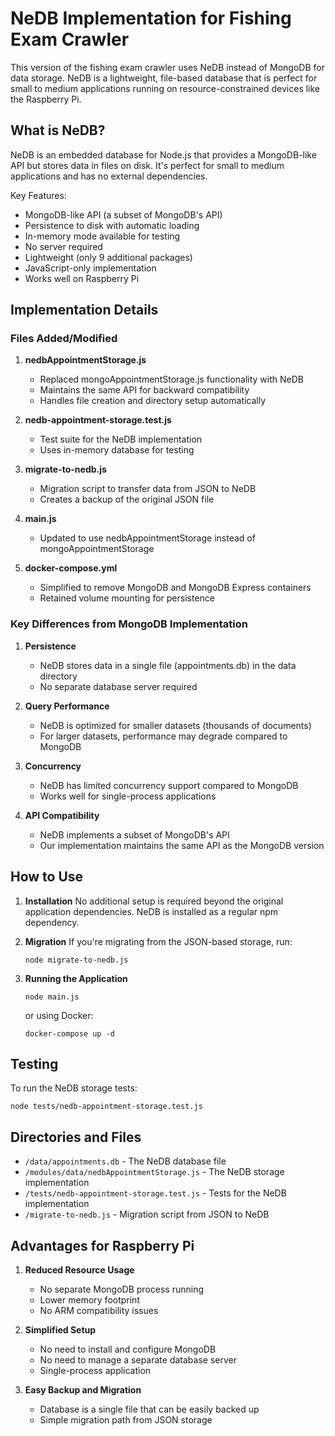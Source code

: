 # NeDB Implementation for Fishing Exam Crawler

This version of the fishing exam crawler uses NeDB instead of MongoDB for data storage. NeDB is a lightweight, file-based database that is perfect for small to medium applications running on resource-constrained devices like the Raspberry Pi.

## What is NeDB?

NeDB is an embedded database for Node.js that provides a MongoDB-like API but stores data in files on disk. It's perfect for small to medium applications and has no external dependencies.

Key Features:
- MongoDB-like API (a subset of MongoDB's API)
- Persistence to disk with automatic loading
- In-memory mode available for testing
- No server required
- Lightweight (only 9 additional packages)
- JavaScript-only implementation
- Works well on Raspberry Pi

## Implementation Details

### Files Added/Modified

1. **nedbAppointmentStorage.js**
   - Replaced mongoAppointmentStorage.js functionality with NeDB
   - Maintains the same API for backward compatibility
   - Handles file creation and directory setup automatically

2. **nedb-appointment-storage.test.js**
   - Test suite for the NeDB implementation
   - Uses in-memory database for testing

3. **migrate-to-nedb.js**
   - Migration script to transfer data from JSON to NeDB
   - Creates a backup of the original JSON file

4. **main.js**
   - Updated to use nedbAppointmentStorage instead of mongoAppointmentStorage

5. **docker-compose.yml**
   - Simplified to remove MongoDB and MongoDB Express containers
   - Retained volume mounting for persistence

### Key Differences from MongoDB Implementation

1. **Persistence**
   - NeDB stores data in a single file (appointments.db) in the data directory
   - No separate database server required

2. **Query Performance**
   - NeDB is optimized for smaller datasets (thousands of documents)
   - For larger datasets, performance may degrade compared to MongoDB

3. **Concurrency**
   - NeDB has limited concurrency support compared to MongoDB
   - Works well for single-process applications

4. **API Compatibility**
   - NeDB implements a subset of MongoDB's API
   - Our implementation maintains the same API as the MongoDB version

## How to Use

1. **Installation**
   No additional setup is required beyond the original application dependencies. NeDB is installed as a regular npm dependency.

2. **Migration**
   If you're migrating from the JSON-based storage, run:
   ```
   node migrate-to-nedb.js
   ```

3. **Running the Application**
   ```
   node main.js
   ```
   or using Docker:
   ```
   docker-compose up -d
   ```

## Testing

To run the NeDB storage tests:
```
node tests/nedb-appointment-storage.test.js
```

## Directories and Files

- `/data/appointments.db` - The NeDB database file
- `/modules/data/nedbAppointmentStorage.js` - The NeDB storage implementation
- `/tests/nedb-appointment-storage.test.js` - Tests for the NeDB implementation
- `/migrate-to-nedb.js` - Migration script from JSON to NeDB

## Advantages for Raspberry Pi

1. **Reduced Resource Usage**
   - No separate MongoDB process running
   - Lower memory footprint
   - No ARM compatibility issues

2. **Simplified Setup**
   - No need to install and configure MongoDB
   - No need to manage a separate database server
   - Single-process application

3. **Easy Backup and Migration**
   - Database is a single file that can be easily backed up
   - Simple migration path from JSON storage